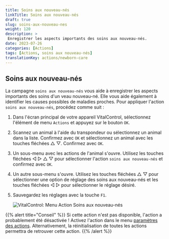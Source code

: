 ```yaml
---
title: Soins aux nouveau-nés
linkTitle: Soins aux nouveau-nés
draft: true
slug: soins-aux-nouveau-nes
weight: 120
description: >
 Enregistrer les aspects importants des soins aux nouveau-nés.
date: 2023-07-26
categories: [Actions]
tags: [Actions, soins aux nouveau-nés]
translationKey: actions/newborn-care
---
```


## Soins aux nouveau-nés

La campagne `soins aux nouveau-nés` vous aide à enregistrer les aspects importants des soins d'un veau nouveau-né. Elle vous aide également à identifier les causes possibles de maladies
proches. Pour appliquer l'action `soins aux nouveau-nés`, procédez comme suit :

1. Dans l'écran principal de votre appareil VitalControl, sélectionnez l'élément de menu `Actions` et appuyez sur le bouton `OK`.

2. Scannez un animal à l'aide du transpondeur ou sélectionnez un animal dans la liste. Confirmez avec `OK` et sélectionnez un animal avec les touches fléchées △ ▽. Confirmez avec `OK`.

3. Un sous-menu avec les actions de l'animal s'ouvre. Utilisez les touches fléchées ◁ ▷ △ ▽ pour sélectionner l'action `soins aux nouveau-nés` et confirmez avec `OK`.

4. Un autre sous-menu s'ouvre. Utilisez les touches fléchées △ ▽ pour sélectionner une option de réglage des soins aux nouveau-nés et les touches fléchées ◁ ▷ pour sélectionner le réglage désiré.

5. Sauvegardez les réglages avec la touche `F1`.

    ![VitalControl: Menu Action Soins aux nouveau-nés](../images/newborncare.png "Soins aux nouveau-nés")

{{% alert title="Conseil" %}}
Si cette action n'est pas disponible, l'action a probablement été désactivée ! Activez l'action dans le menu [paramètres des actions](../setting/). Alternativement, la réinitialisation de toutes les actions permettra de retrouver cette action.
{{% /alert %}}
